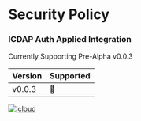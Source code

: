 # Security Policy

### ICDAP Auth Applied Integration

Currently Supporting Pre-Alpha v0.0.3 


| Version  | Supported          |
| -------  | ------------------ |
| v0.0.3   |  🦾                |



 <a href='mailto:ai@theleightonhaus.com' target="_blank"><img alt='icloud' src='https://img.shields.io/badge/Report_Vulnerability-100000?style=for-the-badge&logo=icloud&logoColor=white&labelColor=black&color=black'/></a>

